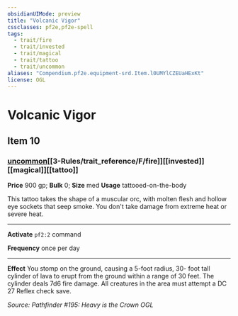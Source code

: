 ```yaml
---
obsidianUIMode: preview
title: "Volcanic Vigor"
cssclasses: pf2e,pf2e-spell
tags:
  - trait/fire
  - trait/invested
  - trait/magical
  - trait/tattoo
  - trait/uncommon
aliases: "Compendium.pf2e.equipment-srd.Item.l0UMYlCZEUaHExKt"
license: OGL
---
```

# Volcanic Vigor
## Item 10
### [uncommon](uncommon "Uncommon Rarity Trait")[[3-Rules/trait_reference/F/fire]][[invested]][[magical]][[tattoo]]


**Price** 900 gp; 
**Bulk** 0; **Size** med
**Usage** tattooed-on-the-body

This tattoo takes the shape of a muscular orc, with molten flesh and hollow eye sockets that seep smoke. You don't take damage from extreme heat or severe heat.

* * *

**Activate** `pf2:2` command

**Frequency** once per day

* * *

**Effect** You stomp on the ground, causing a 5-foot radius, 30- foot tall cylinder of lava to erupt from the ground within a range of 30 feet. The cylinder deals 7d6 fire damage. All creatures in the area must attempt a DC 27 Reflex check save.

*Source: Pathfinder #195: Heavy is the Crown*
*OGL*